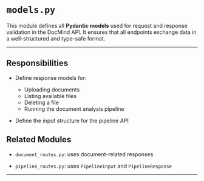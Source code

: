 # `models.py`

This module defines all **Pydantic models** used for request and response validation in the DocMind API. It ensures that all endpoints exchange data in a well-structured and type-safe format.

---

## Responsibilities

- Define response models for:
  - Uploading documents
  - Listing available files
  - Deleting a file
  - Running the document analysis pipeline

- Define the input structure for the pipeline API


## Related Modules
- `document_routes.py`: uses document-related responses

- `pipeline_routes.py`: uses `PipelineInput` and `PipelineResponse`

---